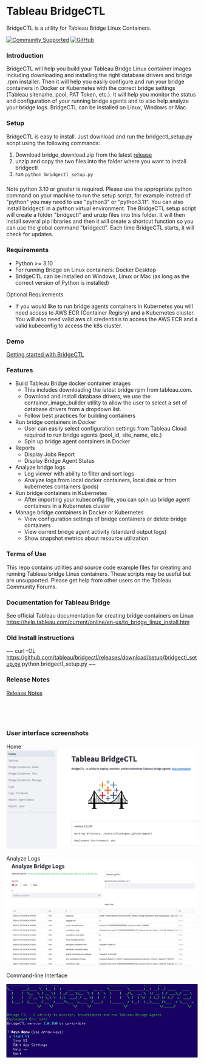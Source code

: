 
# Tableau BridgeCTL
BridgeCTL is a utility for Tableau Bridge Linux Containers.

[![Community Supported](https://img.shields.io/badge/Support%20Level-Community%20Supported-457387.svg)](https://www.tableau.com/support-levels-it-and-developer-tools)
[![GitHub](https://img.shields.io/badge/license-MIT-brightgreen.svg)](https://raw.githubusercontent.com/Tableau/TabPy/master/LICENSE)

### Introduction
BridgeCTL will help you build your Tableau Bridge Linux container images including downloading and 
installing the right database drivers and bridge .rpm installer. Then it will help you easily configure and 
run your bridge containers in Docker or Kubernetes with the correct bridge settings (Tableau sitename, pool, PAT Token, etc.). 
It will help you monitor the status and configuration of your running bridge agents and to also help analyze your bridge logs. 
BridgeCTL can be installed on Linux, Windows or Mac.

### Setup
BridgeCTL is easy to install. Just download and run the bridgectl_setup.py script using the following commands:


1) Download bridge_download.zip from the latest [release](https://github.com/tableau/bridgectl/releases)
2) unzip and copy the two files into the folder where you want to install bridgectl
3) run `python bridgectl_setup.py`


### 
Note python 3.10 or greater is required. Please use the appropriate python command on your machine to run the setup script, for example instead of "python" you may need to use "python3" or "python3.11". 
You can also install bridgectl in a python virtual environment.
The BridgeCTL setup script will create a folder "bridgectl" and unzip files into this folder. 
It will then install several pip libraries and then it will create a shortcut function so you can use the global command "bridgectl". 
Each time BridgeCTL starts, it will check for updates.

### Requirements
- Python >= 3.10
- For running Bridge on Linux containers: Docker Desktop
- BridgeCTL can be installed on Windows, Linux or Mac (as long as the correct version of Python is installed)

Optional Requirements
- If you would like to run bridge agents containers in Kubernetes you will need access to AWS ECR (Container Regisry) and a Kubernetes cluster. You will also need valid aws cli credentials to access the AWS ECR and a valid kubeconfig to access the k8s cluster.

### Demo
[Getting started with BridgeCTL](https://www.youtube.com/watch?v=n_jMKC9t6hw)

### Features
- Build Tableau Bridge docker container images
  - This includes downloading the latest bridge rpm from tableau.com.
  - Download and install database drivers, we use the container_image_builder utility to allow the user to select a set of database drivers from a dropdown list.
  - Follow best practices for building containers
- Run bridge containers in Docker
  - User can easily select configuration settings from Tableau Cloud required to run bridge agents (pool_id, site_name, etc.)
  - Spin up bridge agent containers in Docker
- Reports
  - Display Jobs Report
  - Display Bridge Agent Status
- Analyze bridge logs
  - Log viewer with ability to filter and sort logs
  - Analyze logs from local docker containers, local disk or from kubernetes containers (pods)
- Run bridge containers in Kubernetes
  - After importing your kubeconfig file, you can spin up bridge agent containers in a Kubernetes cluster
- Manage bridge containers in Docker or Kubernetes
  - View configuration settings of bridge containers or delete bridge containers
  - View current bridge agent activity (standard output logs)
  - Show snapshot metrics about resource utilization

### Terms of Use
This repo contains utilities and source code example files for creating and running Tableau bridge Linux containers. These scripts may be useful but are unsupported. Please get help from other users on the Tableau Community Forums.

### Documentation for Tableau Bridge
See official Tableau documentation for creating bridge containers on Linux
https://help.tableau.com/current/online/en-us/to_bridge_linux_install.htm

### Old Install instructions
~~
curl -OL https://github.com/tableau/bridgectl/releases/download/setup/bridgectl_setup.py
python bridgectl_setup.py
~~

### Release Notes
[Release Notes](RELEASE_NOTES.md)

<br><br><br>
### User interface screenshots
Home
![BridgeCTL Home](assets/home2.png)

Analyze Logs
![BridgeCTL Logs](assets/logs.png)

Command-line Interface

![BridgeCTL CLI](assets/cli.png)
